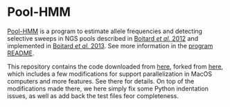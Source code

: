 Pool-HMM
========

[Pool-HMM](https://qgsp.jouy.inra.fr/index.php?option=com_content&view=article&id=56&Itemid=63)
is a program to estimate allele frequencies and detecting selective sweeps in NGS pools described 
in [Boitard _et al._ 2012](http://mbe.oxfordjournals.org/content/29/9/2177.long) and implemented 
in [Boitard _et al._ 2013](http://onlinelibrary.wiley.com/doi/10.1111/1755-0998.12063/abstract). See more information
in the [program README](https://raw.githubusercontent.com/lczech/PoolHMM/master/README.txt).

This repository contains the code downloaded from [here](https://forge-dga.jouy.inra.fr/projects/pool-hmm),
forked from [here](https://github.com/magicDGS/PoolHMM),
which includes a few modifications for support parallelization in MacOS computers and more features. 
See there for details. On top of the modifications made there, we here simply fix some Python indentation issues,
as well as add back the test files feor completeness.
